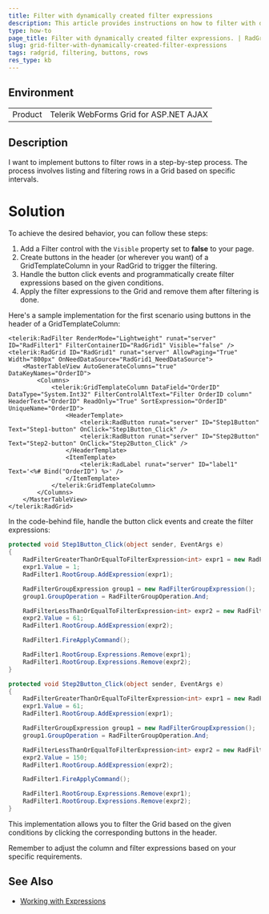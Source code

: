 ```yaml
---
title: Filter with dynamically created filter expressions
description: This article provides instructions on how to filter with dynamically created filter expressions
type: how-to
page_title: Filter with dynamically created filter expressions. | RadGrid
slug: grid-filter-with-dynamically-created-filter-expressions
tags: radgrid, filtering, buttons, rows
res_type: kb
---
```


## Environment

<table>
	<tbody>
		<tr>
			<td>Product</td>
			<td>Telerik WebForms Grid for ASP.NET AJAX</td>
		</tr>
	</tbody>
</table>

## Description

I want to implement buttons to filter rows in a step-by-step process. The process involves listing and filtering rows in a Grid based on specific intervals. 

# Solution

To achieve the desired behavior, you can follow these steps:

1. Add a Filter control with the `Visible` property set to **false** to your page.
2. Create buttons in the header (or wherever you want) of a GridTemplateColumn in your RadGrid to trigger the filtering.
3. Handle the button click events and programmatically create filter expressions based on the given conditions.
4. Apply the filter expressions to the Grid and remove them after filtering is done.

Here's a sample implementation for the first scenario using buttons in the header of a GridTemplateColumn:

````ASP.NET
<telerik:RadFilter RenderMode="Lightweight" runat="server" ID="RadFilter1" FilterContainerID="RadGrid1" Visible="false" />
<telerik:RadGrid ID="RadGrid1" runat="server" AllowPaging="True" Width="800px" OnNeedDataSource="RadGrid1_NeedDataSource">
    <MasterTableView AutoGenerateColumns="true" DataKeyNames="OrderID">
        <Columns>
            <telerik:GridTemplateColumn DataField="OrderID" DataType="System.Int32" FilterControlAltText="Filter OrderID column" HeaderText="OrderID" ReadOnly="True" SortExpression="OrderID" UniqueName="OrderID">
                <HeaderTemplate>
                    <telerik:RadButton runat="server" ID="Step1Button" Text="Step1-button" OnClick="Step1Button_Click" />
                    <telerik:RadButton runat="server" ID="Step2Button" Text="Step2-button" OnClick="Step2Button_Click" />
                </HeaderTemplate>
                <ItemTemplate>
                    <telerik:RadLabel runat="server" ID="label1" Text='<%# Bind("OrderID") %>' />
                </ItemTemplate>
            </telerik:GridTemplateColumn>
        </Columns>
    </MasterTableView>
</telerik:RadGrid>
````

In the code-behind file, handle the button click events and create the filter expressions:

````C#
protected void Step1Button_Click(object sender, EventArgs e)
{
    RadFilterGreaterThanOrEqualToFilterExpression<int> expr1 = new RadFilterGreaterThanOrEqualToFilterExpression<int>("OrderID");
    expr1.Value = 1;
    RadFilter1.RootGroup.AddExpression(expr1);

    RadFilterGroupExpression group1 = new RadFilterGroupExpression();
    group1.GroupOperation = RadFilterGroupOperation.And;

    RadFilterLessThanOrEqualToFilterExpression<int> expr2 = new RadFilterLessThanOrEqualToFilterExpression<int>("OrderID");
    expr2.Value = 61;
    RadFilter1.RootGroup.AddExpression(expr2);

    RadFilter1.FireApplyCommand();

    RadFilter1.RootGroup.Expressions.Remove(expr1);
    RadFilter1.RootGroup.Expressions.Remove(expr2);
}

protected void Step2Button_Click(object sender, EventArgs e)
{
    RadFilterGreaterThanOrEqualToFilterExpression<int> expr1 = new RadFilterGreaterThanOrEqualToFilterExpression<int>("OrderID");
    expr1.Value = 61;
    RadFilter1.RootGroup.AddExpression(expr1);

    RadFilterGroupExpression group1 = new RadFilterGroupExpression();
    group1.GroupOperation = RadFilterGroupOperation.And;

    RadFilterLessThanOrEqualToFilterExpression<int> expr2 = new RadFilterLessThanOrEqualToFilterExpression<int>("OrderID");
    expr2.Value = 150;
    RadFilter1.RootGroup.AddExpression(expr2);

    RadFilter1.FireApplyCommand();

    RadFilter1.RootGroup.Expressions.Remove(expr1);
    RadFilter1.RootGroup.Expressions.Remove(expr2);
}
````

This implementation allows you to filter the Grid based on the given conditions by clicking the corresponding buttons in the header.

Remember to adjust the column and filter expressions based on your specific requirements.

## See Also

- [Working with Expressions](https://docs.telerik.com/devtools/aspnet-ajax/controls/grid/filtering/working-with-expressions)

 

